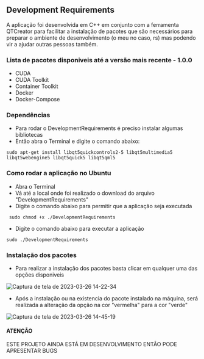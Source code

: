 ## Development Requirements

A aplicação foi desenvolvida em C++ em conjunto com a ferramenta QTCreator para facilitar a instalação de pacotes que são necessários para preparar o ambiente de desenvolvimento (o meu no caso, rs) mas podendo vir a ajudar outras pessoas também.

### Lista de pacotes disponiveis até a versão mais recente - 1.0.0
- CUDA
- CUDA Toolkit
- Container Toolkit
- Docker
- Docker-Compose

### Dependências
- Para rodar o DevelopmentRequirements é preciso instalar algumas bibliotecas
- Então abra o Terminal e digite o comando abaixo:

```
sudo apt-get install libqt5quickcontrols2-5 libqt5multimedia5 libqt5webengine5 libqt5quick5 libqt5qml5
```

### Como rodar a aplicação no Ubuntu

- Abra o Terminal
- Vá até a local onde foi realizado o download do arquivo "DevelopmentRequirements"
- Digite o comando abaixo para permitir que a aplicação seja executada
```
 sudo chmod +x ./DevelopmentRequirements 
```

- Digite o comando abaixo para executar a aplicação

```
sudo ./DevelopmentRequirements
```

### Instalação dos pacotes 
- Para realizar a instalação dos pacotes basta clicar em qualquer uma das opções disponiveis 

![Captura de tela de 2023-03-26 14-22-34](https://user-images.githubusercontent.com/55367917/227794208-e3c46c4f-893c-415c-ae9e-c581a3af9a67.png)

- Após a instalação ou na existencia do pacote instalado na máquina, será realizada a alteração da opção na cor "vermelha" para a cor "verde"

![Captura de tela de 2023-03-26 14-45-19](https://user-images.githubusercontent.com/55367917/227794878-9ccc8ce4-2d8c-4911-809c-7f0885e18e8e.png)


#### ATENÇÃO
ESTE PROJETO AINDA ESTÁ EM DESENVOLVIMENTO ENTÃO PODE APRESENTAR BUGS
